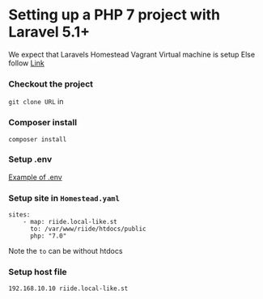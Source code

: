 # Setting up a PHP 7 project with Laravel 5.1+

We expect that Laravels Homestead Vagrant Virtual machine is setup
Else follow [Link](https://github.com/nodes-php/readme/blob/master/Guides/Setup/setup-php7-local-enviroment.md)

### Checkout the project
`git clone URL` in

### Composer install
`composer install`

### Setup .env
[Example of .env](https://github.com/nodes-projects/readme/blob/master/laravel/homestead-env.md)

### Setup site in `Homestead.yaml`

```
sites:
    - map: riide.local-like.st
      to: /var/www/riide/htdocs/public 
      php: "7.0"
```
Note the `to` can be without htdocs

### Setup host file

```
192.168.10.10 riide.local-like.st
```



